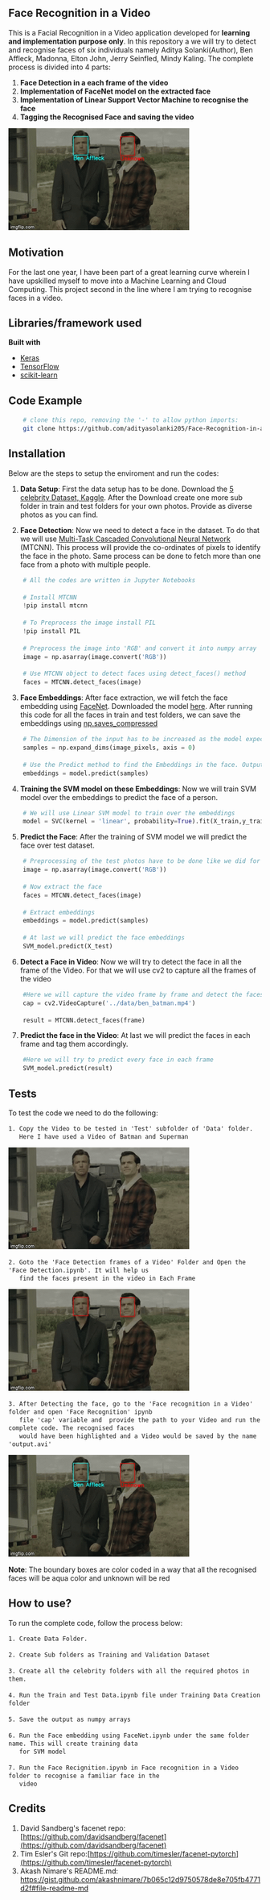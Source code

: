 ## Face Recognition in a Video
This is a Facial Recognition in a Video application developed for **learning and implementation purpose only**. In this repository a we will try to detect and recognise faces of six individuals namely Aditya Solanki(Author), Ben Affleck, Madonna, Elton John, Jerry Seinfled, Mindy Kaling. The complete process is divided into 4 parts:

1. **Face Detection in a each frame of the video**
2. **Implementation of FaceNet model on the extracted face**
3. **Implementation of Linear Support Vector Machine to recognise the face**
4. **Tagging the Recognised Face and saving the video** 

![](Ben_recognise.gif)

## Motivation
For the last one year, I have been part of a great learning curve wherein I have upskilled myself to move into a Machine Learning and Cloud Computing. This project second in the line where I am trying to recognise faces in a video.

## Libraries/framework used

<b>Built with</b>
- [Keras](https://keras.io/)
- [TensorFlow](https://www.tensorflow.org/)
- [scikit-learn](https://scikit-learn.org/stable/)


## Code Example

```bash
    # clone this repo, removing the '-' to allow python imports:
    git clone https://github.com/adityasolanki205/Face-Recognition-in-a-Video.git
```

## Installation

Below are the steps to setup the enviroment and run the codes:

1. **Data Setup**: First the data setup has to be done. Download the [5 celebrity Dataset, Kaggle](https://www.kaggle.com/dansbecker/5-celebrity-faces-dataset). After the Download create one more sub folder in train and test folders for your own photos. Provide as diverse photos as you can find. 

2. **Face Detection**: Now we need to detect a face in the dataset. To do that we will use [Multi-Task Cascaded Convolutional Neural Network](https://arxiv.org/abs/1604.02878) (MTCNN). This process will provide the co-ordinates of pixels to identify the face in the photo. Same process can be done to fetch more than one face from a photo with multiple people. 

```python
    # All the codes are written in Jupyter Notebooks

    # Install MTCNN
    !pip install mtcnn
    
    # To Preprocess the image install PIL 
    !pip install PIL
    
    # Preprocess the image into 'RGB' and convert it into numpy array
    image = np.asarray(image.convert('RGB'))
    
    # Use MTCNN object to detect faces using detect_faces() method
    faces = MTCNN.detect_faces(image)
```

3. **Face Embeddings**: After face extraction, we will fetch the face embedding using [FaceNet](https://github.com/davidsandberg/facenet). Downloaded the model [here](https://drive.google.com/drive/folders/1pwQ3H4aJ8a6yyJHZkTwtjcL4wYWQb7bn). After running this code for all the faces in train and test folders, we can save the embeddings using [np.saves_compressed](https://numpy.org/doc/stable/reference/generated/numpy.savez_compressed.html)

```python
    # The Dimension of the input has to be increased as the model expects input in the form (Sample size, 160, 160,3)
    samples = np.expand_dims(image_pixels, axis = 0)
    
    # Use the Predict method to find the Embeddings in the face. Output would be 1D vector of 128 embeddings of that face
    embeddings = model.predict(samples)
```

4. **Training the SVM model on these Embeddings**:  Now we will train SVM model over the embeddings to predict the face of a person.

```python
    # We will use Linear SVM model to train over the embeddings
    model = SVC(kernel = 'linear', probability=True).fit(X_train,y_train)
```

5.  **Predict the Face**: After the training of SVM model we will predict the face over test dataset.

```python
    # Preprocessing of the test photos have to be done like we did for Train and Validation photos
    image = np.asarray(image.convert('RGB'))
    
    # Now extract the face
    faces = MTCNN.detect_faces(image)
    
    # Extract embeddings
    embeddings = model.predict(samples)
    
    # At last we will predict the face embeddings
    SVM_model.predict(X_test)
```

6. **Detect a Face in Video**: Now we will try to detect the face in all the frame of the Video. For that we will use cv2 to capture all the frames of the video

```python
    #Here we will capture the video frame by frame and detect the faces
    cap = cv2.VideoCapture('../data/ben_batman.mp4')
    
    result = MTCNN.detect_faces(frame)
```

7. **Predict the face in the Video**: At last we will predict the faces in each frame and tag them accordingly.

```python
    #Here we will try to predict every face in each frame
    SVM_model.predict(result)
```

## Tests
To test the code we need to do the following:

    1. Copy the Video to be tested in 'Test' subfolder of 'Data' folder. 
       Here I have used a Video of Batman and Superman
![](Ben_original.gif)
    
    2. Goto the 'Face Detection frames of a Video' Folder and Open the 'Face Detection.ipynb'. It will help us 
       find the faces present in the video in Each Frame
![](Ben_detect.gif)
    
    3. After Detecting the face, go to the 'Face recognition in a Video' folder and open 'Face Recognition' ipynb
       file 'cap' variable and  provide the path to your Video and run the complete code. The recognised faces     
       would have been highlighted and a Video would be saved by the name 'output.avi'
![](Ben_recognise.gif)

**Note**: The boundary boxes are color coded in a way that all the recognised faces will be aqua color and unknown will be red


## How to use?
To run the complete code, follow the process below:

    1. Create Data Folder. 
    
    2. Create Sub folders as Training and Validation Dataset
    
    3. Create all the celebrity folders with all the required photos in them. 
    
    4. Run the Train and Test Data.ipynb file under Training Data Creation folder
    
    5. Save the output as numpy arrays
    
    6. Run the Face embedding using FaceNet.ipynb under the same folder name. This will create training data 
       for SVM model
    
    7. Run the Face Recignition.ipynb in Face recognition in a Video folder to recognise a familiar face in the
       video


## Credits
1. David Sandberg's facenet repo: [https://github.com/davidsandberg/facenet](https://github.com/davidsandberg/facenet)
2. Tim Esler's Git repo:[https://github.com/timesler/facenet-pytorch](https://github.com/timesler/facenet-pytorch)
3. Akash Nimare's README.md: https://gist.github.com/akashnimare/7b065c12d9750578de8e705fb4771d2f#file-readme-md
